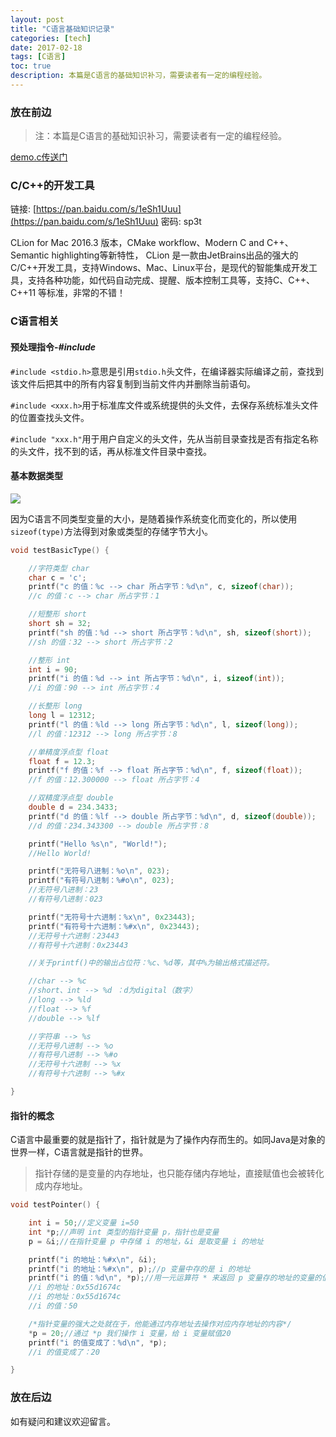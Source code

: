```yaml
---
layout: post
title: "C语言基础知识记录"
categories: [tech]
date: 2017-02-18
tags: [C语言]
toc: true
description: 本篇是C语言的基础知识补习，需要读者有一定的编程经验。
---
```


### 放在前边

> 注：本篇是C语言的基础知识补习，需要读者有一定的编程经验。

[demo.c传送门](https://github.com/drawf/demo.retrofit)

### C/C++的开发工具

链接: [https://pan.baidu.com/s/1eSh1Uuu](https://pan.baidu.com/s/1eSh1Uuu) 密码: sp3t

CLion for Mac 2016.3 版本，CMake workflow、Modern C and C++、Semantic highlighting等新特性，
CLion 是一款由JetBrains出品的强大的C/C++开发工具，支持Windows、Mac、Linux平台，是现代的智能集成开发工具，支持各种功能，如代码自动完成、提醒、版本控制工具等，支持C、C++、 C++11 等标准，非常的不错！

### C语言相关

#### 预处理指令-*#include*

`#include <stdio.h>`意思是引用`stdio.h`头文件，在编译器实际编译之前，查找到该文件后把其中的所有内容复制到当前文件内并删除当前语句。

`#include <xxx.h>`用于标准库文件或系统提供的头文件，去保存系统标准头文件的位置查找头文件。

`#include "xxx.h"`用于用户自定义的头文件，先从当前目录查找是否有指定名称的头文件，找不到的话，再从标准文件目录中查找。

#### 基本数据类型

![](http://7sbl4z.com1.z0.glb.clouddn.com/blog/master/images/c_basic_type.jpg?imageMogr2/thumbnail/550x)

因为C语言不同类型变量的大小，是随着操作系统变化而变化的，所以使用 `sizeof(type)`方法得到对象或类型的存储字节大小。

```C
void testBasicType() {

    //字符类型 char
    char c = 'c';
    printf("c 的值：%c --> char 所占字节：%d\n", c, sizeof(char));
    //c 的值：c --> char 所占字节：1

    //短整形 short
    short sh = 32;
    printf("sh 的值：%d --> short 所占字节：%d\n", sh, sizeof(short));
    //sh 的值：32 --> short 所占字节：2

    //整形 int
    int i = 90;
    printf("i 的值：%d --> int 所占字节：%d\n", i, sizeof(int));
    //i 的值：90 --> int 所占字节：4

    //长整形 long
    long l = 12312;
    printf("l 的值：%ld --> long 所占字节：%d\n", l, sizeof(long));
    //l 的值：12312 --> long 所占字节：8

    //单精度浮点型 float
    float f = 12.3;
    printf("f 的值：%f --> float 所占字节：%d\n", f, sizeof(float));
    //f 的值：12.300000 --> float 所占字节：4

    //双精度浮点型 double
    double d = 234.3433;
    printf("d 的值：%lf --> double 所占字节：%d\n", d, sizeof(double));
    //d 的值：234.343300 --> double 所占字节：8

    printf("Hello %s\n", "World!");
    //Hello World!

    printf("无符号八进制：%o\n", 023);
    printf("有符号八进制：%#o\n", 023);
    //无符号八进制：23
    //有符号八进制：023

    printf("无符号十六进制：%x\n", 0x23443);
    printf("有符号十六进制：%#x\n", 0x23443);
    //无符号十六进制：23443
    //有符号十六进制：0x23443

    //关于printf()中的输出占位符：%c、%d等，其中%为输出格式描述符。

    //char --> %c
    //short、int --> %d ：d为digital（数字）
    //long --> %ld
    //float --> %f
    //double --> %lf

    //字符串 --> %s
    //无符号八进制 --> %o
    //有符号八进制 --> %#o
    //无符号十六进制 --> %x
    //有符号十六进制 --> %#x

}
```

#### 指针的概念

C语言中最重要的就是指针了，指针就是为了操作内存而生的。如同Java是对象的世界一样，C语言就是指针的世界。

> 指针存储的是变量的内存地址，也只能存储内存地址，直接赋值也会被转化成内存地址。

```C
void testPointer() {

    int i = 50;//定义变量 i=50
    int *p;//声明 int 类型的指针变量 p，指针也是变量
    p = &i;//在指针变量 p 中存储 i 的地址，&i 是取变量 i 的地址

    printf("i 的地址：%#x\n", &i);
    printf("i 的地址：%#x\n", p);//p 变量中存的是 i 的地址
    printf("i 的值：%d\n", *p);//用一元运算符 * 来返回 p 变量存的地址的变量的值，即 i 的值
    //i 的地址：0x55d1674c
    //i 的地址：0x55d1674c
    //i 的值：50

    /*指针变量的强大之处就在于，他能通过内存地址去操作对应内存地址的内容*/
    *p = 20;//通过 *p 我们操作 i 变量，给 i 变量赋值20
    printf("i 的值变成了：%d\n", *p);
    //i 的值变成了：20

}
```



### 放在后边
如有疑问和建议欢迎留言。